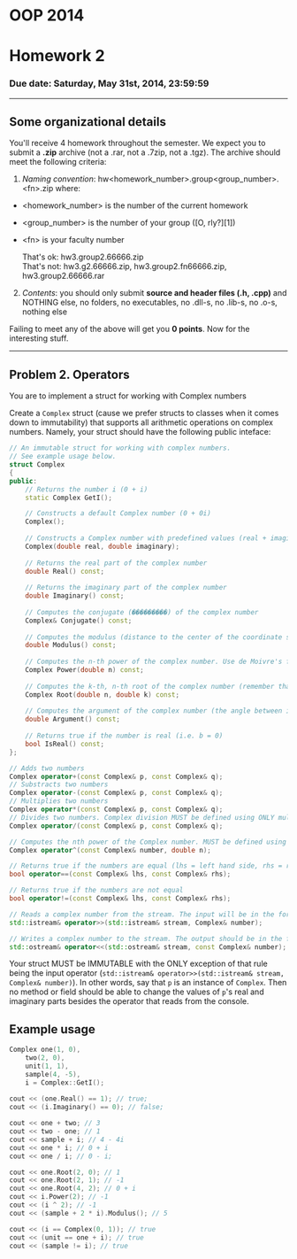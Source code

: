# OOP 2014
# Homework 2
### Due date: Saturday, May 31st, 2014, 23:59:59
---

## Some organizational details
You'll receive 4 homework throughout the semester. We expect you to submit a **.zip** archive (not a .rar, not a .7zip, not a .tgz). The archive should meet the following criteria:

1. _Naming convention_: hw&lt;homework\_number&gt;.group&lt;group\_number&gt;.&lt;fn&gt;.zip where:
  -    &lt;homework_number&gt; is the number of the current homework
  -	&lt;group_number&gt; is the number of your group ([O, rly?][1])
  -	&lt;fn&gt; is your faculty number

    That's ok: hw3.group2.66666.zip  
    That's not: hw3.g2.66666.zip, hw3.group2.fn66666.zip, hw3.group2.66666.rar

2.	_Contents_: you should only submit **source and header files (.h, .cpp)** and NOTHING else, no folders, no executables, no .dll-s, no .lib-s, no .o-s, nothing else
                                                                           
Failing to meet any of the above will get you **0 points**.
Now for the interesting stuff.

---
## Problem 2. Operators

You are to implement a struct for working with Complex numbers

Create a `Complex` struct (cause we prefer structs to classes when it comes down to immutability) that supports all arithmetic operations on complex numbers. Namely, your struct should have the following public inteface:

```c++
// An immutable struct for working with complex numbers.
// See example usage below.
struct Complex
{
public:
    // Returns the number i (0 + i)
    static Complex GetI();

    // Constructs a default Complex number (0 + 0i)
    Complex();
    
    // Constructs a Complex number with predefined values (real + imaginary * i)
    Complex(double real, double imaginary);
    
    // Returns the real part of the complex number
    double Real() const;
    
    // Returns the imaginary part of the complex number
    double Imaginary() const;
    
    // Computes the conjugate (���������) of the complex number
    Complex& Conjugate() const;
    
    // Computes the modulus (distance to the center of the coordinate system) of the complex number
    double Modulus() const;
    
    // Computes the n-th power of the complex number. Use de Moivre's formulae
    Complex Power(double n) const;
    
    // Computes the k-th, n-th root of the complex number (remember that a complex number has multiple n-th roots, you should only return the root with index k, indices start from 0)
    Complex Root(double n, double k) const;
    
    // Computes the argument of the complex number (the angle between its radius-vector and Ox). Should be in the range [0; 2pi]
    double Argument() const;    
    
    // Returns true if the number is real (i.e. b = 0)
    bool IsReal() const;
};

// Adds two numbers
Complex operator+(const Complex& p, const Complex& q);
// Substracts two numbers
Complex operator-(const Complex& p, const Complex& q);
// Multiplies two numbers
Complex operator*(const Complex& p, const Complex& q);
// Divides two numbers. Complex division MUST be defined using ONLY multiplication, conjugate and modulus
Complex operator/(const Complex& p, const Complex& q);

// Computes the nth power of the Complex number. MUST be defined using only the Power method (aliases are cool)
Complex operator^(const Complex& number, double n);

// Returns true if the numbers are equal (lhs = left hand side, rhs = right hand side)
bool operator==(const Complex& lhs, const Complex& rhs);

// Returns true if the numbers are not equal 
bool operator!=(const Complex& lhs, const Complex& rhs);

// Reads a complex number from the stream. The input will be in the form a + bi
std::istream& operator>>(std::istream& stream, Complex& number);

// Writes a complex number to the stream. The output should be in the form 'a + bi'. If b = 1, the output should be 'a + i' and if b = 0, the output should be only 'a'.
std::ostream& operator<<(std::ostream& stream, const Complex& number);
```

Your struct MUST be IMMUTABLE with the ONLY exception of that rule being the input operator (`std::istream& operator>>(std::istream& stream, Complex& number)`). In other words, say that `p` is an instance of `Complex`. Then no method or field should be able to change the values of `p`'s real and imaginary parts besides the operator that reads from the console.

## Example usage

```c++
Complex one(1, 0),
    two(2, 0),
    unit(1, 1),
    sample(4, -5),
    i = Complex::GetI();
    
cout << (one.Real() == 1); // true;
cout << (i.Imaginary() == 0); // false;

cout << one + two; // 3
cout << two - one; // 1
cout << sample + i; // 4 - 4i
cout << one * i; // 0 + i
cout << one / i; // 0 - i;

cout << one.Root(2, 0); // 1
cout << one.Root(2, 1); // -1
cout << one.Root(4, 2); // 0 + i
cout << i.Power(2); // -1
cout << (i ^ 2); // -1
cout << (sample + 2 * i).Modulus(); // 5 

cout << (i == Complex(0, 1)); // true
cout << (unit == one + i); // true
cout << (sample != i); // true

```
